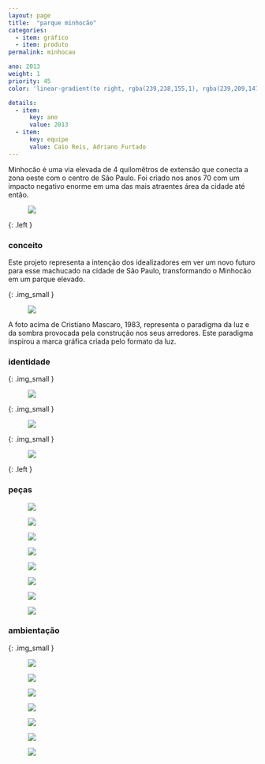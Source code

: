 ```yaml
---
layout: page
title:  "parque minhocão"
categories:
  - item: gráfico
  - item: produto
permalink: minhocao

ano: 2013
weight: 1
priority: 45
color: 'linear-gradient(to right, rgba(239,238,155,1), rgba(239,209,147,1))'

details:
  - item:
      key: ano
      value: 2013
  - item:
      key: equipe
      value: Caio Reis, Adriano Furtado
---
```


Minhocão é uma via elevada de 4 quilomêtros de extensão que conecta a zona oeste com o centro de São Paulo. Foi criado nos anos 70 com um impacto negativo enorme em uma das mais atraentes área da cidade até então.

<figure><img src="{{ site.baseurl }}/assets/minhocao/minho_entorno.jpg"/></figure>

{: .left }
<div markdown="1">

### conceito

Este projeto representa a intenção dos idealizadores em ver um novo futuro para esse machucado na cidade de São Paulo, transformando o Minhocão em um parque elevado.

{: .img_small }
<figure><img src="{{ site.baseurl }}/assets/minhocao/minho_old_ph.jpg"/></figure>

A foto acima de Cristiano Mascaro, 1983, representa o paradigma da luz e da sombra provocada pela construção nos seus arredores. Este paradigma inspirou a marca gráfica criada pelo formato da luz.

</div>

### identidade

{: .img_small }
<figure><img src="{{ site.baseurl }}/assets/minhocao/minho_tipo.jpg"/></figure>

{: .img_small }
<figure><img src="{{ site.baseurl }}/assets/minhocao/cores.jpg"/></figure>

{: .img_small }
<figure><img src="{{ site.baseurl }}/assets/minhocao/icones.jpg"/></figure>

{: .left }
<div markdown="1">

### peças

<figure><img src="{{ site.baseurl }}/assets/minhocao/folder.jpg"/></figure>
<figure><img src="{{ site.baseurl }}/assets/minhocao/papelaria2.jpg"/></figure>
<figure><img src="{{ site.baseurl }}/assets/minhocao/ingresso.jpg"/></figure>
<figure><img src="{{ site.baseurl }}/assets/minhocao/minho_avental.jpg"/></figure>
<figure><img src="{{ site.baseurl }}/assets/minhocao/site2.jpg"/></figure>
<figure><img src="{{ site.baseurl }}/assets/minhocao/site3.jpg"/></figure>
<figure><img src="{{ site.baseurl }}/assets/minhocao/papelaria_laydown.jpg"/></figure>
<figure><img src="{{ site.baseurl }}/assets/minhocao/cartazes.jpg"/></figure>

</div>

### ambientação

{: .img_small }
<figure><img src="{{ site.baseurl }}/assets/minhocao/mapa.jpg"/></figure>
<figure><img src="{{ site.baseurl }}/assets/minhocao/cobertura.jpg"/></figure>
<figure><img src="{{ site.baseurl }}/assets/minhocao/entrada_luz.jpg"/></figure>
<figure><img src="{{ site.baseurl }}/assets/minhocao/bebedouro.jpg"/></figure>
<figure><img src="{{ site.baseurl }}/assets/minhocao/mobi_cobertura.jpg"/></figure>
<figure><img src="{{ site.baseurl }}/assets/minhocao/mesas.jpg"/></figure>
<figure><img src="{{ site.baseurl }}/assets/minhocao/filme.jpg"/></figure>
